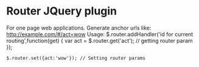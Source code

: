 # Router JQuery plugin
For one page web applications.
Generate anchor urls like:
	http://example.com/#/act=wow
Usage:
	$.router.addHandler('id for current routing',function(get) {
		var act = $.router.get('act'); // getting router param
	});
	
	$.router.set({act:'wow'}); // Setting router params
